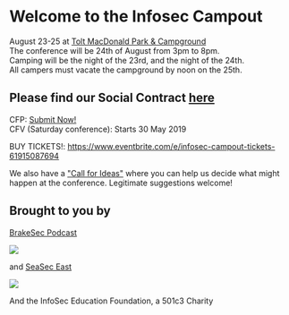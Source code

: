 # Welcome to the Infosec Campout 

August 23-25 at [Tolt MacDonald Park & Campground](https://www.kingcounty.gov/services/parks-recreation/parks/parks-and-natural-lands/popular-parks/toltmacdonald.aspx)<br>
The conference will be 24th of August from 3pm to 8pm. <br>
Camping will be the night of the 23rd, and the night of the 24th.<br>
All campers must vacate the campground by noon on the 25th.


## Please find our Social Contract [here](Social_contract.md)

CFP:  [Submit Now!](https://drive.google.com/open?id=1T91GV8k-WZEkDXDcQxiW9td6r1NN9R75d8YbAIdLJzs) <br />
CFV (Saturday conference): Starts 30 May 2019

BUY TICKETS!: https://www.eventbrite.com/e/infosec-campout-tickets-61915087694

We also have a ["Call for Ideas"](https://docs.google.com/document/d/1dqYS2rRKasEcbDTbh8jm4apKMI6CqNRo0nWBthxKWEU/edit?usp=sharing) where you can help us decide what might happen at the conference. Legitimate suggestions welcome!

## Brought to you by 

[BrakeSec Podcast](https://www.brakeingsecurity.com/)


![](https://infoseceducationfoundation.github.io/BRAKEING-LOGO-01-small.png)


and [SeaSec East](https://www.meetup.com/SEASec-East)


![](https://infoseceducationfoundation.github.io/SeaSecEast.png)

And the InfoSec Education Foundation, a 501c3 Charity


    

